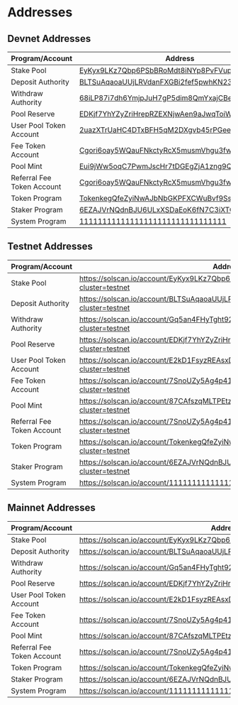 # Addresses

## Devnet Addresses

| Program/Account            | Address                                                                                                                                |
| -------------------------- | -------------------------------------------------------------------------------------------------------------------------------------- |
| Stake Pool                 | [EyKyx9LKz7Qbp6PSbBRoMdt8iNYp8PvFVupQTQRMY9AM](https://solscan.io/account/EyKyx9LKz7Qbp6PSbBRoMdt8iNYp8PvFVupQTQRMY9AM?cluster=devnet) |
| Deposit Authority          | [BLTSuAqaoaUUjLRVdanFXGBi2fef5pwhKN23kCMVgX2T](https://solscan.io/account/BLTSuAqaoaUUjLRVdanFXGBi2fef5pwhKN23kCMVgX2T?cluster=devnet) |
| Withdraw Authority         | [68iLP87i7dh6YmjpJuH7gP5dim8QmYxajCBeA8QTKZdG](https://solscan.io/account/68iLP87i7dh6YmjpJuH7gP5dim8QmYxajCBeA8QTKZdG?cluster=devnet) |
| Pool Reserve               | [EDKjf7YhYZyZriHrepRZEXNjwAen9aJwqToiWWqKf9yU](https://solscan.io/account/EDKjf7YhYZyZriHrepRZEXNjwAen9aJwqToiWWqKf9yU?cluster=devnet) |
| User Pool Token Account    | [2uazXTrUaHC4DTxBFH5qM2DXgvb45rPGeegJ3yzLjvAZ](https://solscan.io/account/2uazXTrUaHC4DTxBFH5qM2DXgvb45rPGeegJ3yzLjvAZ?cluster=devnet) |
| Fee Token Account          | [Cgori6oay5WQauFNkctyRcX5musmVhgu3fwxeGPrGwod](https://solscan.io/account/Cgori6oay5WQauFNkctyRcX5musmVhgu3fwxeGPrGwod?cluster=devnet) |
| Pool Mint                  | [Eui9jWw5oqC7PwmJscHr7tDGEgZjA1zng9QW5FSciGr5](https://solscan.io/account/Eui9jWw5oqC7PwmJscHr7tDGEgZjA1zng9QW5FSciGr5?cluster=devnet) |
| Referral Fee Token Account | [Cgori6oay5WQauFNkctyRcX5musmVhgu3fwxeGPrGwod](https://solscan.io/account/Cgori6oay5WQauFNkctyRcX5musmVhgu3fwxeGPrGwod?cluster=devnet) |
| Token Program              | [TokenkegQfeZyiNwAJbNbGKPFXCWuBvf9Ss623VQ5DA](https://solscan.io/account/TokenkegQfeZyiNwAJbNbGKPFXCWuBvf9Ss623VQ5DA?cluster=devnet)   |
| Staker Program             | [6EZAJVrNQdnBJU6ULxXSDaEoK6fN7C3iXTCkZKRWDdGM](https://solscan.io/account/6EZAJVrNQdnBJU6ULxXSDaEoK6fN7C3iXTCkZKRWDdGM?cluster=devnet) |
| System Program             | [11111111111111111111111111111111](https://solscan.io/account/11111111111111111111111111111111?cluster=devnet)                         |

## Testnet Addresses

| Program/Account            | Address                                                                                   |
| -------------------------- | ----------------------------------------------------------------------------------------- |
| Stake Pool                 | <https://solscan.io/account/EyKyx9LKz7Qbp6PSbBRoMdt8iNYp8PvFVupQTQRMY9AM?cluster=testnet> |
| Deposit Authority          | <https://solscan.io/account/BLTSuAqaoaUUjLRVdanFXGBi2fef5pwhKN23kCMVgX2T?cluster=testnet> |
| Withdraw Authority         | <https://solscan.io/account/Gq5an4FHyTght92zUF1RjNoZ8Pms7md7hRfGVHeswZku?cluster=testnet> |
| Pool Reserve               | <https://solscan.io/account/EDKjf7YhYZyZriHrepRZEXNjwAen9aJwqToiWWqKf9yU?cluster=testnet> |
| User Pool Token Account    | <https://solscan.io/account/E2kD1FsyzREAsxDUSEK8WFwCRW5EUarELXiXvJdyZYvX?cluster=testnet> |
| Fee Token Account          | <https://solscan.io/account/7SnoUZy5Ag4p41zFUtbDUX8CKmbHNg2YvVYq1USA6FyG?cluster=testnet> |
| Pool Mint                  | <https://solscan.io/account/87CAfszqMLTPEtz3nUYJ2YuFgXVtNxsV1iaweenXaaC9?cluster=testnet> |
| Referral Fee Token Account | <https://solscan.io/account/7SnoUZy5Ag4p41zFUtbDUX8CKmbHNg2YvVYq1USA6FyG?cluster=testnet> |
| Token Program              | <https://solscan.io/account/TokenkegQfeZyiNwAJbNbGKPFXCWuBvf9Ss623VQ5DA?cluster=testnet>  |
| Staker Program             | <https://solscan.io/account/6EZAJVrNQdnBJU6ULxXSDaEoK6fN7C3iXTCkZKRWDdGM?cluster=testnet> |
| System Program             | <https://solscan.io/account/11111111111111111111111111111111?cluster=testnet>             |

## Mainnet Addresses

| Program/Account            | Address                                                                   |
| -------------------------- | ------------------------------------------------------------------------- |
| Stake Pool                 | <https://solscan.io/account/EyKyx9LKz7Qbp6PSbBRoMdt8iNYp8PvFVupQTQRMY9AM> |
| Deposit Authority          | <https://solscan.io/account/BLTSuAqaoaUUjLRVdanFXGBi2fef5pwhKN23kCMVgX2T> |
| Withdraw Authority         | <https://solscan.io/account/Gq5an4FHyTght92zUF1RjNoZ8Pms7md7hRfGVHeswZku> |
| Pool Reserve               | <https://solscan.io/account/EDKjf7YhYZyZriHrepRZEXNjwAen9aJwqToiWWqKf9yU> |
| User Pool Token Account    | <https://solscan.io/account/E2kD1FsyzREAsxDUSEK8WFwCRW5EUarELXiXvJdyZYvX> |
| Fee Token Account          | <https://solscan.io/account/7SnoUZy5Ag4p41zFUtbDUX8CKmbHNg2YvVYq1USA6FyG> |
| Pool Mint                  | <https://solscan.io/account/87CAfszqMLTPEtz3nUYJ2YuFgXVtNxsV1iaweenXaaC9> |
| Referral Fee Token Account | <https://solscan.io/account/7SnoUZy5Ag4p41zFUtbDUX8CKmbHNg2YvVYq1USA6FyG> |
| Token Program              | <https://solscan.io/account/TokenkegQfeZyiNwAJbNbGKPFXCWuBvf9Ss623VQ5DA>  |
| Staker Program             | <https://solscan.io/account/6EZAJVrNQdnBJU6ULxXSDaEoK6fN7C3iXTCkZKRWDdGM> |
| System Program             | <https://solscan.io/account/11111111111111111111111111111111>             |
